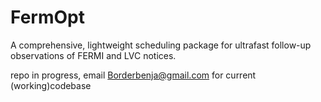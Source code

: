 # FermOpt
A comprehensive, lightweight scheduling package for ultrafast follow-up observations of FERMI and LVC notices.

repo in progress, email Borderbenja@gmail.com for current (working)codebase
